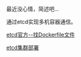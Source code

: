 最近没心情，简述吧...  

通过etcd实现多机容器通信。  

[etcd官方--找Dockerfile文件](https://github.com/etcd-io/etcd)  

[etcd集群部署](https://www.kancloud.cn/huyipow/kubernetes/531987)
